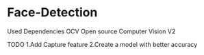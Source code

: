 # Face-Detection
Used Dependencies
OCV Open source Computer Vision V2

TODO 
1.Add Capture feature 
2.Create a model with better accuracy